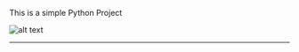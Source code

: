 This is a simple Python Project 


![alt text](https://www.festivalclaca.cat/imgfv/m/249-2495597_pixel-computer-computer-pixel-art-png.png)


------------------------------------------------------------------------------------------------------------------------------------------------------------------------------------------------------------------------------------------------------------------------------------------------------------------------------------------------------------------------------------------------------------------------------------------------------------------------------------------------------------------------------------------------------------------------------------------------------------------------------------------------
